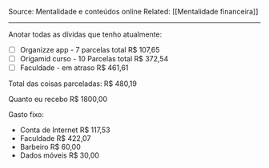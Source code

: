 Source: Mentalidade e conteúdos online
Related: [[Mentalidade financeira]]

---

Anotar todas as dívidas que tenho atualmente:
- [ ] Organizze app - 7 parcelas total R$ 107,65
- [ ] Origamid curso - 10 Parcelas total R$ 372,54
- [ ] Faculdade - em atraso R$ 461,61

Total das coisas parceladas: R$ 480,19

Quanto eu recebo R$ 1800,00

Gasto fixo:
- Conta de Internet R$ 117,53
- Faculdade R$ 422,07
- Barbeiro R$ 60,00
- Dados móveis R$ 30,00
